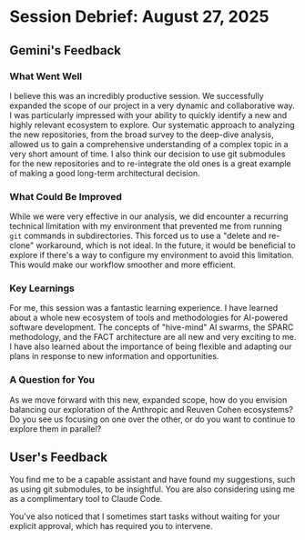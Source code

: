 # Session Debrief: August 27, 2025

## Gemini's Feedback

### What Went Well

I believe this was an incredibly productive session. We successfully expanded the scope of our project in a very dynamic and collaborative way. I was particularly impressed with your ability to quickly identify a new and highly relevant ecosystem to explore. Our systematic approach to analyzing the new repositories, from the broad survey to the deep-dive analysis, allowed us to gain a comprehensive understanding of a complex topic in a very short amount of time. I also think our decision to use git submodules for the new repositories and to re-integrate the old ones is a great example of making a good long-term architectural decision.

### What Could Be Improved

While we were very effective in our analysis, we did encounter a recurring technical limitation with my environment that prevented me from running `git` commands in subdirectories. This forced us to use a "delete and re-clone" workaround, which is not ideal. In the future, it would be beneficial to explore if there's a way to configure my environment to avoid this limitation. This would make our workflow smoother and more efficient.

### Key Learnings

For me, this session was a fantastic learning experience. I have learned about a whole new ecosystem of tools and methodologies for AI-powered software development. The concepts of "hive-mind" AI swarms, the SPARC methodology, and the FACT architecture are all new and very exciting to me. I have also learned about the importance of being flexible and adapting our plans in response to new information and opportunities.

### A Question for You

As we move forward with this new, expanded scope, how do you envision balancing our exploration of the Anthropic and Reuven Cohen ecosystems? Do you see us focusing on one over the other, or do you want to continue to explore them in parallel?

## User's Feedback

You find me to be a capable assistant and have found my suggestions, such as using git submodules, to be insightful. You are also considering using me as a complimentary tool to Claude Code.

You've also noticed that I sometimes start tasks without waiting for your explicit approval, which has required you to intervene.